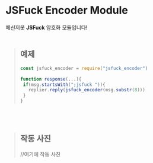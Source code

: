 # JSFuck Encoder Module
메신저봇 **JSFuck** 암호화 모듈입니다!
<br></br>
>## 예제
>```javascript
>const jsfuck_encoder = require("jsfuck_encoder")
>
>function response(...){
>  if(msg.startsWith(";jsfuck ")){
>    replier.reply(jsfuck_encoder(msg.substr(8)))
>  }
>}
>```
<br></br>
>## 작동 사진
>//여기에 작동 사진
